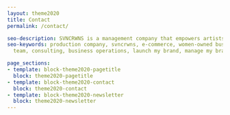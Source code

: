 ```yaml
---
layout: theme2020
title: Contact
permalink: /contact/

seo-description: SVNCRWNS is a management company that empowers artists, entrepreneurs & executives with strategy, information and marketing tools. We work with our clients to grow + manage their brands by way of creating content, platforms and experiences. We’re a modern partner to retail, media and wellness brands that need support developing their identity, connecting with their audience and scaling their business.
seo-keywords: production company, svncrwns, e-commerce, women-owned businesses, creative
  team, consulting, business operations, launch my brand, manage my brand

page_sections:
- template: block-theme2020-pagetitle
  block: theme2020-pagetitle
- template: block-theme2020-contact
  block: theme2020-contact
- template: block-theme2020-newsletter
  block: theme2020-newsletter
---
```


